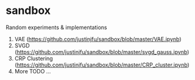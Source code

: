 # sandbox
Random experiments &amp; implementations

1. VAE (https://github.com/justinjfu/sandbox/blob/master/VAE.ipynb)
2. SVGD (https://github.com/justinjfu/sandbox/blob/master/svgd_gauss.ipynb)
3. CRP Clustering (https://github.com/justinjfu/sandbox/blob/master/CRP_cluster.ipynb)
4. More TODO ...
